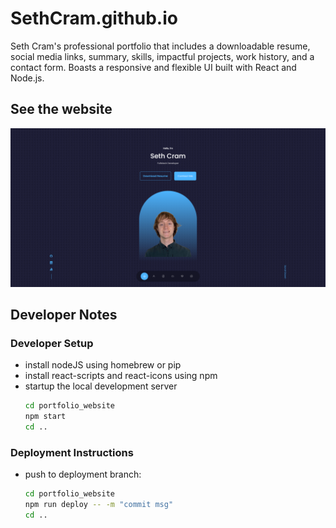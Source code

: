 # SethCram.github.io
Seth Cram's professional portfolio that includes a downloadable resume, social media links, summary, skills, impactful projects, work history, and a contact form. Boasts a responsive and flexible UI built with React and Node.js. 

## See the website
[![Portfolio](/images/website1.PNG)](https://sethcram.github.io/)

## Developer Notes
### Developer Setup
- install nodeJS using homebrew or pip 
- install react-scripts and react-icons using npm
- startup the local development server
  ```sh
  cd portfolio_website
  npm start
  cd ..
  ```
### Deployment Instructions
- push to deployment branch:
  ```sh
  cd portfolio_website
  npm run deploy -- -m "commit msg"
  cd ..
  ```
